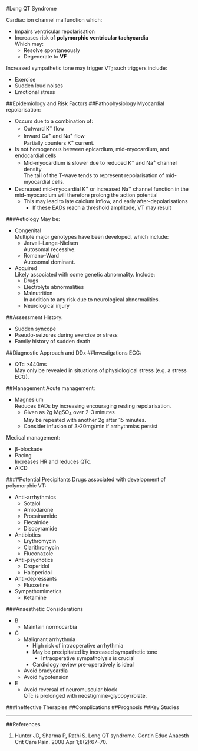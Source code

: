 #Long QT Syndrome

Cardiac ion channel malfunction which:
* Impairs ventricular repolarisation
* Increases risk of **polymorphic ventricular tachycardia**  
Which may:
	* Resolve spontaneously
	* Degenerate to **VF**


Increased sympathetic tone may trigger VT; such triggers include:
* Exercise
* Sudden loud noises
* Emotional stress

##Epidemiology and Risk Factors
##Pathophysiology
Myocardial repolarisation:
* Occurs due to a combination of:
	* Outward K<sup>+</sup> flow
	* Inward Ca<sup>+</sup> and Na<sup>+</sup> flow  
	Partially counters K<sup>+</sup> current.
* Is not homogenous between epicardium, mid-myocardium, and endocardial cells
	* Mid-myocardium is slower due to reduced K<sup>+</sup> and Na<sup>+</sup> channel density  
	The tail of the T-wave tends to represent repolarisation of mid-myocardial cells.
* Decreased mid-myocardial K<sup>+</sup> or increased Na<sup>+</sup> channel function in the mid-myocardium will therefore prolong the action potential
	* This may lead to late calcium inflow, and early after-depolarisations
		* If these EADs reach a threshold amplitude, VT may result

###Aetiology
May be:
* Congenital  
Multiple major genotypes have been developed, which include:
	* Jervell–Lange-Nielsen  
	Autosomal recessive.
	* Romano–Ward  
	Autosomal dominant.
* Acquired  
Likely associated with some genetic abnormality. Include:
	* Drugs
	* Electrolyte abnormalities
	* Malnutrition  
	In addition to any risk due to neurological abnormalities.
	* Neurological injury

##Assessment
History:
* Sudden syncope
* Pseudo-seizures during exercise or stress
* Family history of sudden death

##Diagnostic Approach and DDx
##Investigations
ECG:
* QTc >440ms  
May only be revealed in situations of physiological stress (e.g. a stress ECG).

##Management
Acute management:
* Magnesium  
Reduces EADs by increasing encouraging resting repolarisation.
	* Given as 2g MgSO<sub>4</sub> over 2-3 minutes  
	May be repeated with another 2g after 15 minutes.
	* Consider infusion of 3-20mg/min if arrhythmias persist

Medical management:
* β-blockade
* Pacing  
Increases HR and reduces QTc.
* AICD

####Potential Precipitants
Drugs associated with development of polymorphic VT:
* Anti-arrhythmics
	* Sotalol
	* Amiodarone
	* Procainamide
	* Flecainide
	* Disopyramide
* Antibiotics
	* Erythromycin
	* Clarithromycin
	* Fluconazole
* Anti-psychotics
	* Droperidol
	* Haloperidol
* Anti-depressants
	* Fluoxetine
* Sympathomimetics
	* Ketamine

###Anaesthetic Considerations
* B
	* Maintain normocarbia
* C
	* Malignant arrhythmia
		* High risk of intraoperative arrhythmia
		* May be precipitated by increased sympathetic tone
			* Intraoperative sympatholysis is crucial
		* Cardiology review pre-operatively is ideal
	* Avoid bradycardia
	* Avoid hypotension
* E
	* Avoid reversal of neuromuscular block  
	QTc is prolonged with neostigmine-glycopyrrolate.

###Ineffective Therapies
##Complications
##Prognosis
##Key Studies

---
##References
1. Hunter JD, Sharma P, Rathi S. Long QT syndrome. Contin Educ Anaesth Crit Care Pain. 2008 Apr 1;8(2):67–70. 
